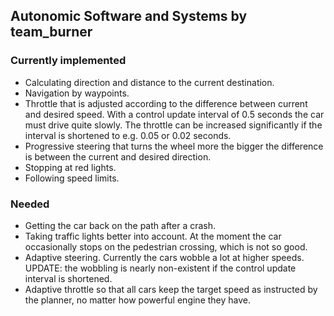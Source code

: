 ## Autonomic Software and Systems by team_burner

### Currently implemented
- Calculating direction and distance to the current destination.
- Navigation by waypoints.
- Throttle that is adjusted according to the difference between current and desired speed. With a control update interval of 0.5 seconds the car must drive quite slowly. The throttle can be increased significantly if the interval is shortened to e.g. 0.05 or 0.02 seconds.
- Progressive steering that turns the wheel more the bigger the difference is between the current and desired direction.
- Stopping at red lights.
- Following speed limits.

### Needed
- Getting the car back on the path after a crash.
- Taking traffic lights better into account. At the moment the car occasionally stops on the pedestrian crossing, which is not so good.
- Adaptive steering. Currently the cars wobble a lot at higher speeds. UPDATE: the wobbling is nearly non-existent if the control update interval is shortened.
- Adaptive throttle so that all cars keep the target speed as instructed by the planner, no matter how powerful engine they have.
